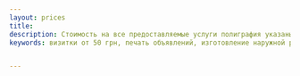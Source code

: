 ```yaml
---
layout: prices
title: 
description: Стоимость на все предоставляемые услуги полиграфия указаны в гривнах.
keywords: визитки от 50 грн, печать объявлений, изготовление наружной рекламы, печать на чашках, печать на подушках, сувениры для близких, корпоративные подарки, печать флаеров от 10 штук, разработка макета, печать на оракале 95 грн/м2, печать на баннере, разработка фирменного стиля.


---
```

